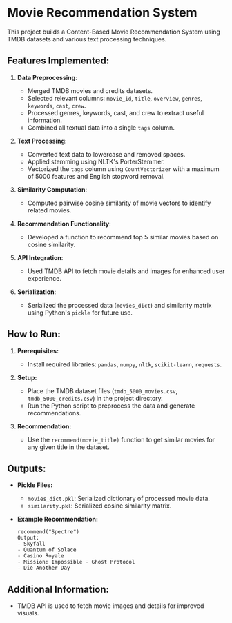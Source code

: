 # Movie Recommendation System

This project builds a Content-Based Movie Recommendation System using TMDB datasets and various text processing techniques.

## Features Implemented:

1. **Data Preprocessing**:
   - Merged TMDB movies and credits datasets.
   - Selected relevant columns: `movie_id`, `title`, `overview`, `genres`, `keywords`, `cast`, `crew`.
   - Processed genres, keywords, cast, and crew to extract useful information.
   - Combined all textual data into a single `tags` column.

2. **Text Processing**:
   - Converted text data to lowercase and removed spaces.
   - Applied stemming using NLTK's PorterStemmer.
   - Vectorized the `tags` column using `CountVectorizer` with a maximum of 5000 features and English stopword removal.

3. **Similarity Computation**:
   - Computed pairwise cosine similarity of movie vectors to identify related movies.

4. **Recommendation Functionality**:
   - Developed a function to recommend top 5 similar movies based on cosine similarity.

5. **API Integration**:
   - Used TMDB API to fetch movie details and images for enhanced user experience.

6. **Serialization**:
   - Serialized the processed data (`movies_dict`) and similarity matrix using Python's `pickle` for future use.

## How to Run:

1. **Prerequisites:**
   - Install required libraries: `pandas`, `numpy`, `nltk`, `scikit-learn`, `requests`.

2. **Setup:**
   - Place the TMDB dataset files (`tmdb_5000_movies.csv`, `tmdb_5000_credits.csv`) in the project directory.
   - Run the Python script to preprocess the data and generate recommendations.

3. **Recommendation:**
   - Use the `recommend(movie_title)` function to get similar movies for any given title in the dataset.

## Outputs:

- **Pickle Files:**
  - `movies_dict.pkl`: Serialized dictionary of processed movie data.
  - `similarity.pkl`: Serialized cosine similarity matrix.

- **Example Recommendation:**
  ```
  recommend("Spectre")
  Output:
  - Skyfall
  - Quantum of Solace
  - Casino Royale
  - Mission: Impossible - Ghost Protocol
  - Die Another Day
  ```

## Additional Information:
- TMDB API is used to fetch movie images and details for improved visuals.
